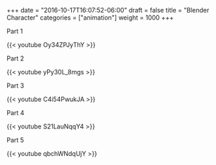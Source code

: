 +++
date = "2016-10-17T16:07:52-06:00"
draft = false
title = "Blender Character"
categories = ["animation"]
weight = 1000
+++

Part 1

{{< youtube Oy34ZPJyThY >}}


Part 2

{{< youtube yPy30L_8mgs >}}


Part 3 

{{< youtube C4i54PwukJA >}}


Part 4

{{< youtube S21LauNqqY4 >}}


Part 5

{{< youtube qbchWNdqUjY >}}
